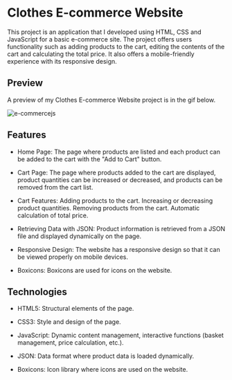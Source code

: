 # Clothes E-commerce Website

This project is an application that I developed using HTML, CSS and JavaScript for a basic e-commerce site. The project offers users functionality such as adding products to the cart, editing the contents of the cart and calculating the total price. It also offers a mobile-friendly experience with its responsive design.

## Preview

A preview of my Clothes E-commerce Website project is in the gif below.

![e-commercejs](https://github.com/user-attachments/assets/b9737f85-ea00-4f0f-a278-b1bc389e3210)


## Features

* Home Page: The page where products are listed and each product can be added to the cart with the "Add to Cart" button.

* Cart Page: The page where products added to the cart are displayed, product quantities can be increased or decreased, and products can be removed from the cart list.

* Cart Features:
Adding products to the cart.
Increasing or decreasing product quantities.
Removing products from the cart.
Automatic calculation of total price.

* Retrieving Data with JSON: Product information is retrieved from a JSON file and displayed dynamically on the page.

* Responsive Design: The website has a responsive design so that it can be viewed properly on mobile devices.

* Boxicons: Boxicons are used for icons on the website.

## Technologies

* HTML5: Structural elements of the page.

* CSS3: Style and design of the page.

* JavaScript: Dynamic content management, interactive functions (basket management, price calculation, etc.).

* JSON: Data format where product data is loaded dynamically.

* Boxicons: Icon library where icons are used on the website.
